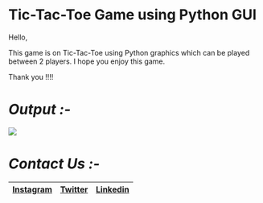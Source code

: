 # Tic-Tac-Toe Game using Python GUI

Hello, 

This game is on Tic-Tac-Toe using Python graphics which can be played between 2 players. I hope you enjoy this game. 

Thank you !!!!

# *Output :-*

![](images.png)

# *Contact Us :-*


|[Instagram](https://instagram.com/universal_coder)|[Twitter](https://twitter.com/LondheAaryan)|[Linkedin](https://www.linkedin.com/in/aaryan-r-londhe-0a1809179/)|
|-|-|-|
